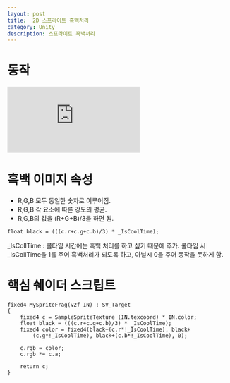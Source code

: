 ```yaml
---
layout: post
title:  2D 스프라이트 흑백처리
category: Unity 
description: 스프라이트 흑백처리
---
```


# 동작
<div class="youtube">
<iframe src="https://www.youtube.com/embed/grdTDQJfsic" frameborder="0" allow="accelerometer; autoplay; encrypted-media; gyroscope; picture-in-picture" allowfullscreen></iframe>
</div>

# 흑백 이미지 속성

- R,G,B 모두 동일한 숫자로 이루어짐.
- R,G,B 각 요소에 따른 강도의 평균.
- R,G,B의 값을 (R+G+B)/3을 하면 됨.

```
float black = (((c.r+c.g+c.b)/3) * _IsCoolTime);
```

_IsCollTime : 쿨타임 시간에는 흑백 처리를 하고 싶기 때문에 추가. 쿨타임 시 _IsCollTime을 1를 주어 흑백처리가 되도록 하고, 아닐시 0을 주어 동작을 못하게 함.



# 핵심 쉐이더 스크립트

```
fixed4 MySpriteFrag(v2f IN) : SV_Target
{
	fixed4 c = SampleSpriteTexture (IN.texcoord) * IN.color;
	float black = (((c.r+c.g+c.b)/3) * _IsCoolTime);
	fixed4 color = fixed4(black+(c.r*!_IsCoolTime), black+
		(c.g*!_IsCoolTime), black+(c.b*!_IsCoolTime), 0);
	
	c.rgb = color;
	c.rgb *= c.a;
	
	return c;
}
```

